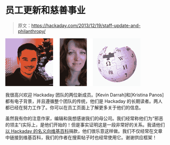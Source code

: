 # 员工更新和慈善事业

> 原文：<https://hackaday.com/2013/12/19/staff-update-and-philanthropy/>

![staff-update-and-philanthropy](img/6e13a437a4776537159acbd13cf40854.png)

我很高兴欢迎 Hackaday 团队的两位新成员。[Kevin Darrah]和[Kristina Panos]都有电子背景，并且遵循整个团队的传统，他们是 Hackaday 的长期读者。两人都已经在努力工作了。你可以在员工页面上了解更多关于他们的信息。

虽然我有你的注意作家，编辑和我想感谢我们的母公司。我们经常称他们为“邪恶的领主”(实际上，是他们开始的！但是事实证明这是一段非常好的关系。我请他们[以 Hackaday 的名义向维基百科](http://meta.wikimedia.org/wiki/Fundraising_2013)捐款，他们很乐意这样做。我们不仅经常在文章中链接到维基百科，我们的作者在搜索帖子时也经常使用它。谢谢供应框架！
